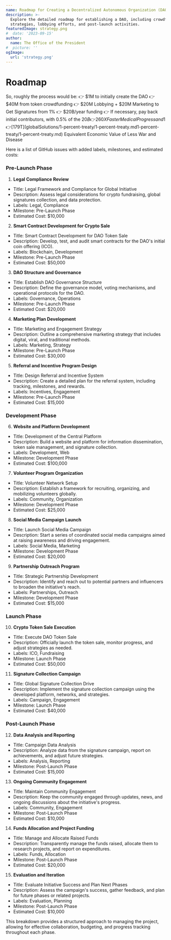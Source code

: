 ```yaml
---
name: Roadmap for Creating a Decentralized Autonomous Organization (DAO)
description: >-
  Explore the detailed roadmap for establishing a DAO, including crowdfunding
  strategies, lobbying efforts, and post-launch activities.
featuredImage: strategy.png
#  date: '2023-09-15'
author:
  name: The Office of the President
#  picture: ''
ogImage:
  url: 'strategy.png'
---
```

# Roadmap

So, roughly the process would be: 
👉 $1M to initially create the DAO 
👉 $40M from token crowdfunding 
👉 $20M Lobbying + $20M Marketing to Get Signatures from 1% 
👉 $20B/year funding 
👉 If necessary, pay back initial contributors, with 0.5% of the $20B 
👉 260X Faster Medical Progress and 1% Less War
👉 [$179T](globalSolutions/1-percent-treaty/1-percent-treaty.md1-percent-treaty/1-percent-treaty.md) Equivalent Economic Value of Less War and Disease

Here is a list of GitHub issues with added labels, milestones, and estimated costs:

### Pre-Launch Phase

1. **Legal Compliance Review**
  - Title: Legal Framework and Compliance for Global Initiative
  - Description: Assess legal considerations for crypto fundraising, global signatures collection, and data protection.
  - Labels: Legal, Compliance
  - Milestone: Pre-Launch Phase
  - Estimated Cost: $10,000

2. **Smart Contract Development for Crypto Sale**
  - Title: Smart Contract Development for DAO Token Sale
  - Description: Develop, test, and audit smart contracts for the DAO's initial coin offering (ICO).
  - Labels: Blockchain, Development
  - Milestone: Pre-Launch Phase
  - Estimated Cost: $50,000

3. **DAO Structure and Governance**
  - Title: Establish DAO Governance Structure
  - Description: Define the governance model, voting mechanisms, and operational protocols for the DAO.
  - Labels: Governance, Operations
  - Milestone: Pre-Launch Phase
  - Estimated Cost: $20,000

4. **Marketing Plan Development**
  - Title: Marketing and Engagement Strategy
  - Description: Outline a comprehensive marketing strategy that includes digital, viral, and traditional methods.
  - Labels: Marketing, Strategy
  - Milestone: Pre-Launch Phase
  - Estimated Cost: $30,000

5. **Referral and Incentive Program Design**
  - Title: Design Referral and Incentive System
  - Description: Create a detailed plan for the referral system, including tracking, milestones, and rewards.
  - Labels: Incentives, Engagement
  - Milestone: Pre-Launch Phase
  - Estimated Cost: $15,000

### Development Phase

6. **Website and Platform Development**
  - Title: Development of the Central Platform
  - Description: Build a website and platform for information dissemination, token sale management, and signature collection.
  - Labels: Development, Web
  - Milestone: Development Phase
  - Estimated Cost: $100,000

7. **Volunteer Program Organization**
  - Title: Volunteer Network Setup
  - Description: Establish a framework for recruiting, organizing, and mobilizing volunteers globally.
  - Labels: Community, Organization
  - Milestone: Development Phase
  - Estimated Cost: $25,000

8. **Social Media Campaign Launch**
  - Title: Launch Social Media Campaign
  - Description: Start a series of coordinated social media campaigns aimed at raising awareness and driving engagement.
  - Labels: Social Media, Marketing
  - Milestone: Development Phase
  - Estimated Cost: $20,000

9. **Partnership Outreach Program**
  - Title: Strategic Partnership Development
  - Description: Identify and reach out to potential partners and influencers to broaden the initiative's reach.
  - Labels: Partnerships, Outreach
  - Milestone: Development Phase
  - Estimated Cost: $15,000

### Launch Phase

10. **Crypto Token Sale Execution**
  - Title: Execute DAO Token Sale
  - Description: Officially launch the token sale, monitor progress, and adjust strategies as needed.
  - Labels: ICO, Fundraising
  - Milestone: Launch Phase
  - Estimated Cost: $50,000

11. **Signature Collection Campaign**
  - Title: Global Signature Collection Drive
  - Description: Implement the signature collection campaign using the developed platform, networks, and strategies.
  - Labels: Campaign, Engagement
  - Milestone: Launch Phase
  - Estimated Cost: $40,000

### Post-Launch Phase

12. **Data Analysis and Reporting**
  - Title: Campaign Data Analysis
  - Description: Analyze data from the signature campaign, report on achievements, and adjust future strategies.
  - Labels: Analysis, Reporting
  - Milestone: Post-Launch Phase
  - Estimated Cost: $15,000

13. **Ongoing Community Engagement**
  - Title: Maintain Community Engagement
  - Description: Keep the community engaged through updates, news, and ongoing discussions about the initiative's progress.
  - Labels: Community, Engagement
  - Milestone: Post-Launch Phase
  - Estimated Cost: $10,000

14. **Funds Allocation and Project Funding**
  - Title: Manage and Allocate Raised Funds
  - Description: Transparently manage the funds raised, allocate them to research projects, and report on expenditures.
  - Labels: Funds, Allocation
  - Milestone: Post-Launch Phase
  - Estimated Cost: $20,000

15. **Evaluation and Iteration**
  - Title: Evaluate Initiative Success and Plan Next Phases
  - Description: Assess the campaign's success, gather feedback, and plan for future phases or related projects.
  - Labels: Evaluation, Planning
  - Milestone: Post-Launch Phase
  - Estimated Cost: $10,000

This breakdown provides a structured approach to managing the project, allowing for effective collaboration, budgeting, and progress tracking throughout each phase.
